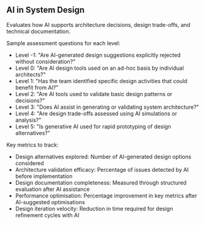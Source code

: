 ## AI in System Design

Evaluates how AI supports architecture decisions, design trade-offs, and technical documentation.

Sample assessment questions for each level:
- Level -1: "Are AI-generated design suggestions explicitly rejected without consideration?"
- Level 0: "Are AI design tools used on an ad-hoc basis by individual architects?"
- Level 1: "Has the team identified specific design activities that could benefit from AI?"
- Level 2: "Are AI tools used to validate basic design patterns or decisions?"
- Level 3: "Does AI assist in generating or validating system architecture?"
- Level 4: "Are design trade-offs assessed using AI simulations or analysis?"
- Level 5: "Is generative AI used for rapid prototyping of design alternatives?"

Key metrics to track:
- Design alternatives explored: Number of AI-generated design options considered
- Architecture validation efficacy: Percentage of issues detected by AI before implementation
- Design documentation completeness: Measured through structured evaluation after AI assistance
- Performance optimisation: Percentage improvement in key metrics after AI-suggested optimisations
- Design iteration velocity: Reduction in time required for design refinement cycles with AI
